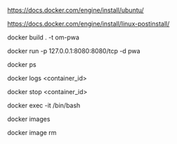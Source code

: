 https://docs.docker.com/engine/install/ubuntu/

https://docs.docker.com/engine/install/linux-postinstall/


docker build . -t om-pwa


docker run -p 127.0.0.1:8080:8080/tcp -d pwa

docker ps

docker logs <container_id>

docker stop <container_id>

docker exec -it <container id> /bin/bash


docker images

docker image rm <repository>